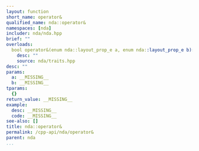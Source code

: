 ```yaml
---
layout: function
short_name: operator&
qualified_name: nda::operator&
namespaces: [nda]
includer: nda/nda.hpp
brief: ""
overloads:
  bool operator&(enum nda::layout_prop_e a, enum nda::layout_prop_e b):
    desc: ""
    source: nda/traits.hpp
desc: ""
params:
  a: __MISSING__
  b: __MISSING__
tparams:
  {}
return_value: __MISSING__
example:
  desc: __MISSING__
  code: __MISSING__
see-also: []
title: nda::operator&
permalink: /cpp-api/nda/operator&
parent: nda
...
```


